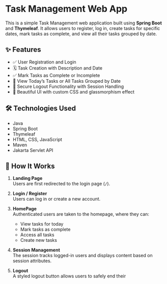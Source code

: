 # Task Management Web App

This is a simple Task Management web application built using **Spring Boot** and **Thymeleaf**. It allows users to register, log in, create tasks for specific dates, mark tasks as complete, and view all their tasks grouped by date.

## ✨ Features

- ✅ User Registration and Login
- 🗓️ Task Creation with Description and Date
- ✅ Mark Tasks as Complete or Incomplete
- 📆 View Today’s Tasks or All Tasks Grouped by Date
- 🚪 Secure Logout Functionality with Session Handling
- 🎨 Beautiful UI with custom CSS and glassmorphism effect

## 🛠️ Technologies Used

- Java
- Spring Boot
- Thymeleaf
- HTML, CSS, JavaScript
- Maven
- Jakarta Servlet API

## 🔧 How It Works

1. **Landing Page**  
   Users are first redirected to the login page (`/`).

2. **Login / Register**  
   Users can log in or create a new account.

3. **HomePage**  
   Authenticated users are taken to the homepage, where they can:
   - View tasks for today
   - Mark tasks as complete
   - Access all tasks
   - Create new tasks

4. **Session Management**  
   The session tracks logged-in users and displays content based on session attributes.

5. **Logout**  
   A styled logout button allows users to safely end their
